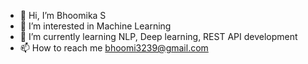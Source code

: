 - 👋 Hi, I’m Bhoomika S
- 👀 I’m interested in Machine Learning
- 🌱 I’m currently learning NLP, Deep learning, REST API development
- 📫 How to reach me bhoomi3239@gmail.com

<!---
bhoomi1308/bhoomi1308 is a ✨ special ✨ repository because its `README.md` (this file) appears on your GitHub profile.
You can click the Preview link to take a look at your changes.
--->
